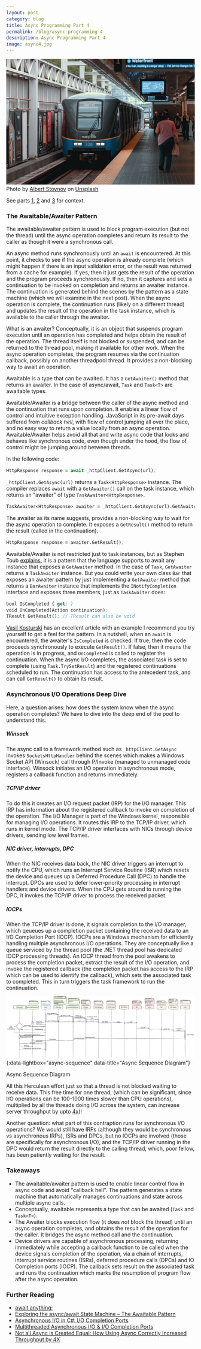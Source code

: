 ```yaml
---
layout: post
category: blog
title: Async Programming Part 4
permalink: /blog/async-programming-4
description: Async Programming Part 4
image: async4.jpg
---
```


![Async Programming](../img/async4.jpg)
<span class="credit">Photo by <a href="https://unsplash.com/@albertstoynov?utm_content=creditCopyText&utm_medium=referral&utm_source=unsplash">Albert Stoynov</a> on <a href="https://unsplash.com/photos/a-train-pulling-into-a-train-station-next-to-a-platform-ILu5lrvtkE0?utm_content=creditCopyText&utm_medium=referral&utm_source=unsplash">Unsplash</a></span>
  

See parts [1](/blog/async-programming-1), [2](/blog/async-programming-2) and [3](/blog/async-programming-3) for context.

### The Awaitable/Awaiter Pattern

The awaitable/awaiter pattern is used to block program execution (but not the thread) until the async operation completes and return its result to the caller as though it were a synchronous call.

An async method runs synchronously until an `await` is encountered. At this point, it checks to see if the async operation is already complete (which might happen if there is an input validation error, or the result was returned from a cache for example). If yes, then it just gets the result of the operation and the program proceeds synchronously. If no, then it captures and sets a continuation to be invoked on completion and returns an awaiter instance. The continuation is generated behind the scenes by the pattern as a state machine (which we will examine in the next post). When the async operation is complete, the continuation runs (likely on a different thread) and updates the result of the operation in the task instance, which is available to the caller through the awaiter.

What is an awaiter? Conceptually, it is an object that suspends program execution until an operation has completed and helps obtain the result of the operation. The thread itself is not blocked or suspended, and can be returned to the thread pool, making it available for other work. When the async operation completes, the program resumes via the continuation callback, possibly on another threadpool thread. It provides a non-blocking way to await an operation.

Awaitable is a type that can be awaited. It has a `GetAwaiter()` method that returns an awaiter. In the case of async/await, `Task` and `Task<T>` are awaitable types. 

Awaitable/Awaiter is a bridge between the caller of the async method and the continuation that runs upon completion. It enables a linear flow of control and intuitive exception handling. JavaScript in its pre-await days suffered from *callback hell*, with flow of control jumping all over the place, and no easy way to return a value locally from an async operation. Awaitable/Awaiter helps avoid all that and write async code that looks and behaves like synchronous code, even though under the hood, the flow of control might be jumping around between threads.    

In the following code:
```clojure
HttpResponse response = await _httpClient.GetAsync(url);
```

`_httpClient.GetAsync(url)` returns a `Task<HttpResponse>` instance. The compiler replaces `await` with a `GetAwaiter()` call on the task instance, which returns an "awaiter"  of type `TaskAwaiter<HttpResponse>`. 

```clojure
TaskAwaiter<HttpResponse> awaiter = _httpClient.GetAsync(url).GetAwaiter();
```

The awaiter as its name suggests, provides a non-blocking way to wait for the async operation to complete. It exposes a `GetResult()` method to return the result (called in the continuation). 
```clojure
HttpResponse response = awaiter.GetResult();
```

Awaitable/Awaiter is not restricted just to task instances, but as Stephen Toub [explains](https://devblogs.microsoft.com/pfxteam/await-anything/), it is a pattern that the language supports to await any instance that exposes a `GetAwaiter` method. In the case of `Task`, `GetAwaiter` returns a `TaskAwaiter` instance. But you could write your own class `Bar` that exposes an awaiter pattern by just implementing a `GetAwaiter` method that returns a `BarAwaiter` instance that implements the `INotifyCompletion` interface and exposes three members, just as `TaskAwaiter` does:
```clojure
bool IsCompleted { get; }
void OnCompleted(Action continuation);
TResult GetResult(); // TResult can also be void
```

[Vasil Kosturski](https://vkontech.com/exploring-the-async-await-state-machine-the-awaitable-pattern/) has an excellent article with an example I recommend you try yourself to get a feel for the pattern. In a nutshell, when an `await` is encountered, the awaiter's `IsCompleted` is checked. If true, then the code proceeds synchronously to execute `GetResult()`. If false, then it means the operation is in progress, and `OnCompleted` is called to register the continuation. When the async I/O completes, the associated task is set to complete (using `Task.TrySetResult`) and the registered continuations scheduled to run. The continuation has access to the antecedent task, and can call `GetResult()` to obtain its result.

### Asynchronous I/O Operations Deep Dive

Here, a question arises: how does the system know when the async operation completes? We have to dive into the deep end of the pool to understand this. 

##### Winsock
The async call to a framework method such as `_httpClient.GetAsync` invokes `SocketsHttpHandler` behind the scenes which makes a Windows Socket API (Winsock) call through P/Invoke (managed to unmanaged code interface). Winsock initiates an I/O operation in asynchronous mode, registers a callback function and returns immediately. 

##### TCP/IP driver
To do this it creates an I/O request packet (IRP) for the I/O manager. This IRP has information about the registered callback to invoke on completion of the operation. The I/O Manager is part of the Windows kernel, responsible for managing I/O operations. It routes this IRP to the TCP/IP driver, which runs in kernel mode. The TCP/IP driver interfaces with NICs through device drivers, sending low level frames. 

##### NIC driver, interrupts, DPC
When the NIC receives data back, the NIC driver triggers an interrupt to notify the CPU, which runs an Interrupt Service Routine (ISR) which resets the device and queues up a Deferred Procedure Call (DPC) to handle the interrupt. DPCs are used to defer lower-priority processing in interrupt handlers and device drivers. When the CPU gets around to running the DPC, it invokes the TCP/IP driver to process the received packet. 

##### IOCPs
When the TCP/IP driver is done, it signals completion to the I/O manager, which qeueues up a completion packet containing the received data to an I/O Completion Port (IOCP). IOCPs are a Windows mechanism for efficiently handling multiple asynchronous I/O operations. They are conceptually like a queue serviced by the thread pool (the .NET thread pool has dedicated IOCP processing threads). An IOCP thread from the pool awakens to process the completion packet, extract the result of the I/O operation, and invoke the registered callback (the completion packet has access to the IRP which can be used to identify the callback), which sets the associated task to completed. This in turn triggers the task framework to run the continuation. 

[![Async Sequence Diagram](../img/async-sequence.png)](../img/async-sequence.png){:data-lightbox="async-sequence" data-title="Async Sequence Diagram"}

<span class="credit">Async Sequence Diagram</span>

All this Herculean effort just so that a thread is not blocked waiting to receive data. This free time for one thread, (which can be significant, since I/O operations can be 100-1000 times slower than CPU operations), multiplied by all the threads doing I/O across the system, can increase server throughput by upto [4x](https://mahdytech.com/2019/02/22/async-throughput-4x/))! 

Another question: what part of this contraption runs for synchronous I/O operations? We would still have IRPs (although they would be synchronous vs asynchronous IRPs), ISRs and DPCs, but no IOCPs are involved (those are specifically for asynchronous I/O), and the TCP/IP driver running in the DPC would return the result directly to the calling thread, which, poor fellow, has been patiently waiting for the result.

### Takeaways
- The awaitable/awaiter pattern is used to enable linear control flow in async code and avoid "callback hell". The pattern generates a state machine that automatically manages continuations and state across multiple async calls.
- Conceptually, awaitable represents a type that can be awaited (`Task` and `Task<T>`).
- The Awaiter blocks execution flow (it does *not* block the thread) until an async operation completes, and obtains the result of the operation for the caller. It bridges the async method call and the continuation. 
- Device drivers are capable of asynchronous processing, returning immediately while accepting a callback function to be called when the device signals completion of the operation, via a chain of interrupts, interrupt service routines (ISRs), deferred procedure calls (DPCs) and IO Completion ports (IOCP). The callback sets result on the associated task and runs the continuation which marks the resumption of program flow after the async operation.


### Further Reading
- [await anything;](https://devblogs.microsoft.com/pfxteam/await-anything/)
- [Exploring the async/await State Machine – The Awaitable Pattern](https://vkontech.com/exploring-the-async-await-state-machine-the-awaitable-pattern/)
- [Asynchronous I/O in C#: I/O Completion Ports](https://dschenkelman.github.io/2013/10/29/asynchronous-io-in-c-io-completion-ports/)
- [Multithreaded Asynchronous I/O & I/O Completion Ports](https://www.drdobbs.com/cpp/multithreaded-asynchronous-io-io-comple/201202921) 
- [Not all Async is Created Equal: How Using Async Correctly Increased Throughput by 4X](https://mahdytech.com/2019/02/22/async-throughput-4x/)